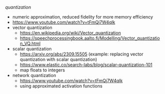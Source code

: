 *quantization*

- numeric approximation, reduced fidelity for more memory efficiency
- https://www.youtube.com/watch?v=tFmQj7W4qlk
- vector quantization
	- https://en.wikipedia.org/wiki/Vector_quantization
 	- https://speechprocessingbook.aalto.fi/Modelling/Vector_quantization_VQ.html
- scalar quantization
	- https://arxiv.org/abs/2309.15505 (example: replacing vector quantization with scalar quantization)
	- https://www.elastic.co/search-labs/blog/scalar-quantization-101
	- map floats to integers
- network quantization
	- https://www.youtube.com/watch?v=tFmQj7W4qlk
 	- using approximated activation functions
